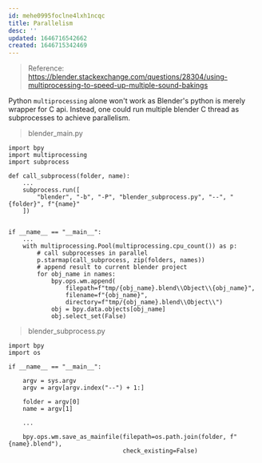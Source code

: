 ```yaml
---
id: mehe0995foclne4lxh1ncqc
title: Parallelism
desc: ''
updated: 1646716542662
created: 1646715342469
---
```

> Reference: https://blender.stackexchange.com/questions/28304/using-multiprocessing-to-speed-up-multiple-sound-bakings

Python `multiprocessing` alone won't work as Blender's python is merely wrapper for C api. Instead, one could run multiple blender C thread as subprocesses to achieve parallelism.

> blender_main.py

```
import bpy
import multiprocessing
import subprocess

def call_subprocess(folder, name):
    ...
    subprocess.run([
        "blender", "-b", "-P", "blender_subprocess.py", "--", "{folder}", f"{name}"
    ])


if __name__ == "__main__":
    ...
    with multiprocessing.Pool(multiprocessing.cpu_count()) as p:
        # call subprocesses in parallel
        p.starmap(call_subprocess, zip(folders, names))
        # append result to current blender project
        for obj_name in names:
            bpy.ops.wm.append(
                filepath=f"tmp/{obj_name}.blend\\Object\\{obj_name}",
                filename=f"{obj_name}",
                directory=f"tmp/{obj_name}.blend\\Object\\")
            obj = bpy.data.objects[obj_name]
            obj.select_set(False)
```

> blender_subprocess.py

```
import bpy
import os

if __name__ == "__main__":

    argv = sys.argv
    argv = argv[argv.index("--") + 1:]

    folder = argv[0]
    name = argv[1]

    ...

    bpy.ops.wm.save_as_mainfile(filepath=os.path.join(folder, f"{name}.blend"),
                                check_existing=False)
```
